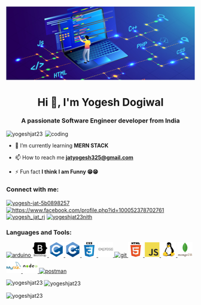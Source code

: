 
![logo](https://github.com/yogeshjat23/yogeshjat23/blob/main/banner44.jpeg)
<h1 align="center" >Hi 👋, I'm Yogesh Dogiwal</h1>
<h3 align="center" >A passionate Software Engineer developer from India</h3>
<img align ="right" alt ="coding" width ="400" src ="https://cdn.dribbble.com/users/1366606/screenshots/8075231/media/e971c24ffcfc453ec6c21accb4acbec8.gif" >

<p align="left"> <img src="https://komarev.com/ghpvc/?username=yogeshjat23&label=Profile%20views&color=0e75b6&style=flat" alt="yogeshjat23" /> </p>

- 🌱 I’m currently learning **MERN STACK**

- 📫 How to reach me **jatyogesh325@gmail.com**

- ⚡ Fun fact **I think I am Funny 😁😁**

<h3 align="left">Connect with me:</h3>
<p align="left">
<a href="https://linkedin.com/in/yogesh-jat-5b0898257" target="blank"><img align="center" src="https://raw.githubusercontent.com/rahuldkjain/github-profile-readme-generator/master/src/images/icons/Social/linked-in-alt.svg" alt="yogesh-jat-5b0898257" height="30" width="40" /></a>
<a href="https://fb.com/https://www.facebook.com/profile.php?id=100052378702761" target="blank"><img align="center" src="https://raw.githubusercontent.com/rahuldkjain/github-profile-readme-generator/master/src/images/icons/Social/facebook.svg" alt="https://www.facebook.com/profile.php?id=100052378702761" height="30" width="40" /></a>
<a href="https://instagram.com/yogesh_jat_rj" target="blank"><img align="center" src="https://raw.githubusercontent.com/rahuldkjain/github-profile-readme-generator/master/src/images/icons/Social/instagram.svg" alt="yogesh_jat_rj" height="30" width="40" /></a>
<a href="https://www.leetcode.com/yogeshjat23nith" target="blank"><img align="center" src="https://raw.githubusercontent.com/rahuldkjain/github-profile-readme-generator/master/src/images/icons/Social/leet-code.svg" alt="yogeshjat23nith" height="30" width="40" /></a>
</p>

<h3 align="left">Languages and Tools:</h3>
<p align="left"> <a href="https://www.arduino.cc/" target="_blank" rel="noreferrer"> <img src="https://cdn.worldvectorlogo.com/logos/arduino-1.svg" alt="arduino" width="40" height="40"/> </a> <a href="https://getbootstrap.com" target="_blank" rel="noreferrer"> <img src="https://raw.githubusercontent.com/devicons/devicon/master/icons/bootstrap/bootstrap-plain-wordmark.svg" alt="bootstrap" width="40" height="40"/> </a> <a href="https://www.cprogramming.com/" target="_blank" rel="noreferrer"> <img src="https://raw.githubusercontent.com/devicons/devicon/master/icons/c/c-original.svg" alt="c" width="40" height="40"/> </a> <a href="https://www.w3schools.com/cpp/" target="_blank" rel="noreferrer"> <img src="https://raw.githubusercontent.com/devicons/devicon/master/icons/cplusplus/cplusplus-original.svg" alt="cplusplus" width="40" height="40"/> </a> <a href="https://www.w3schools.com/css/" target="_blank" rel="noreferrer"> <img src="https://raw.githubusercontent.com/devicons/devicon/master/icons/css3/css3-original-wordmark.svg" alt="css3" width="40" height="40"/> </a> <a href="https://expressjs.com" target="_blank" rel="noreferrer"> <img src="https://raw.githubusercontent.com/devicons/devicon/master/icons/express/express-original-wordmark.svg" alt="express" width="40" height="40"/> </a> <a href="https://git-scm.com/" target="_blank" rel="noreferrer"> <img src="https://www.vectorlogo.zone/logos/git-scm/git-scm-icon.svg" alt="git" width="40" height="40"/> </a> <a href="https://www.w3.org/html/" target="_blank" rel="noreferrer"> <img src="https://raw.githubusercontent.com/devicons/devicon/master/icons/html5/html5-original-wordmark.svg" alt="html5" width="40" height="40"/> </a> <a href="https://developer.mozilla.org/en-US/docs/Web/JavaScript" target="_blank" rel="noreferrer"> <img src="https://raw.githubusercontent.com/devicons/devicon/master/icons/javascript/javascript-original.svg" alt="javascript" width="40" height="40"/> </a> <a href="https://www.linux.org/" target="_blank" rel="noreferrer"> <img src="https://raw.githubusercontent.com/devicons/devicon/master/icons/linux/linux-original.svg" alt="linux" width="40" height="40"/> </a> <a href="https://www.mongodb.com/" target="_blank" rel="noreferrer"> <img src="https://raw.githubusercontent.com/devicons/devicon/master/icons/mongodb/mongodb-original-wordmark.svg" alt="mongodb" width="40" height="40"/> </a> <a href="https://www.mysql.com/" target="_blank" rel="noreferrer"> <img src="https://raw.githubusercontent.com/devicons/devicon/master/icons/mysql/mysql-original-wordmark.svg" alt="mysql" width="40" height="40"/> </a> <a href="https://nodejs.org" target="_blank" rel="noreferrer"> <img src="https://raw.githubusercontent.com/devicons/devicon/master/icons/nodejs/nodejs-original-wordmark.svg" alt="nodejs" width="40" height="40"/> </a> <a href="https://postman.com" target="_blank" rel="noreferrer"> <img src="https://www.vectorlogo.zone/logos/getpostman/getpostman-icon.svg" alt="postman" width="40" height="40"/> </a> </p>

<p><img align="left" src="https://github-readme-stats.vercel.app/api/top-langs?username=yogeshjat23&show_icons=true&locale=en&layout=compact" alt="yogeshjat23" /></p>

<p>&nbsp;<img align="center" src="https://github-readme-stats.vercel.app/api?username=yogeshjat23&show_icons=true&locale=en" alt="yogeshjat23" /></p>

<p><img align="center" src="https://github-readme-streak-stats.herokuapp.com/?user=yogeshjat23&" alt="yogeshjat23" /></p>
